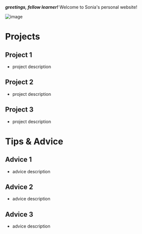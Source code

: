 ***greetings, fellow learner!***
Welcome to Sonia's personal website!


![image](pexels-antonio-batinić-4164418.jpg)

# Projects
## Project 1
- project description
## Project 2
- project description
## Project 3
- project description
# Tips & Advice
## Advice 1
- advice description
## Advice 2
- advice description
## Advice 3
- advice description
